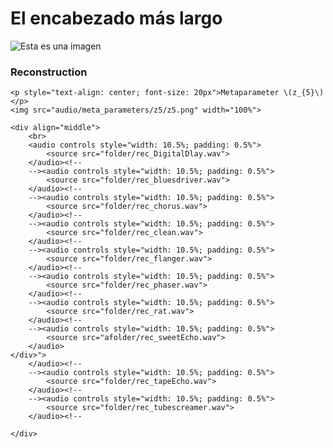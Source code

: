 # El encabezado más largo
![Esta es una imagen](https://myoctocat.com/assets/images/base-octocat.svg)



### Reconstruction
<div class="figure">

    <p style="text-align: center; font-size: 20px">Metaparameter \(z_{5}\)</p>
    <img src="audio/meta_parameters/z5/z5.png" width="100%">

    <div align="middle">
        <br>
        <audio controls style="width: 10.5%; padding: 0.5%">
            <source src="folder/rec_DigitalDlay.wav">
        </audio><!--
        --><audio controls style="width: 10.5%; padding: 0.5%">
            <source src="folder/rec_bluesdriver.wav">
        </audio><!--
        --><audio controls style="width: 10.5%; padding: 0.5%">
            <source src="folder/rec_chorus.wav">
        </audio><!--
        --><audio controls style="width: 10.5%; padding: 0.5%">
            <source src="folder/rec_clean.wav">
        </audio><!--
        --><audio controls style="width: 10.5%; padding: 0.5%">
            <source src="folder/rec_flanger.wav">
        </audio><!--
        --><audio controls style="width: 10.5%; padding: 0.5%">
            <source src="folder/rec_phaser.wav">
        </audio><!--
        --><audio controls style="width: 10.5%; padding: 0.5%">
            <source src="folder/rec_rat.wav">
        </audio><!--
        --><audio controls style="width: 10.5%; padding: 0.5%">
            <source src="afolder/rec_sweetEcho.wav">
        </audio>
    </div>">
        </audio><!--
        --><audio controls style="width: 10.5%; padding: 0.5%">
            <source src="folder/rec_tapeEcho.wav">
        </audio><!--
        --><audio controls style="width: 10.5%; padding: 0.5%">
            <source src="folder/rec_tubescreamer.wav">
        </audio><!--
       
    </div>
